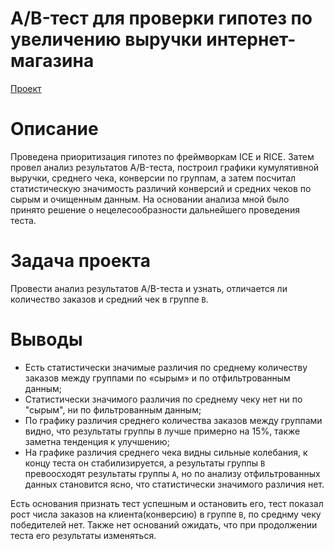 # A/B-тест для проверки гипотез по увеличению выручки интернет-магазина
[Проект]()
# Описание
Проведена приоритизация гипотез по фреймворкам ICE и RICE. Затем провел анализ результатов A/B-теста, построил графики кумулятивной выручки, среднего чека, конверсии по группам, а затем посчитал статистическую значимость различий конверсий и средних чеков по сырым и очищенным данным. На основании анализа мной было принято решение о нецелесообразности дальнейшего проведения теста.
# Задача проекта
Провести анализ результатов A/B-теста и узнать, отличается ли количество заказов и средний чек в группе `B`.
# Выводы
- Есть статистически значимые различия по среднему количеству заказов между группами по «сырым» и по отфильтрованным данным;
- Статистически значимого различия по среднему чеку нет ни по "сырым", ни по фильтрованным данным;
- По графику различия среднего количества заказов между группами видно, что результаты группы `B` лучше примерно на 15%, также заметна тенденция к улучшению;
- На графике различия среднего чека видны сильные колебания, к концу теста он стабилизируется, а результаты группы `B` превоосходят результаты группы `A`, но по анализу отфильтрованных данных становится ясно, что статистически значимого различия нет.

Есть основания признать тест успешным и остановить его, тест показал рост числа заказов на клиента(конверсию) в группе `B`, по среднму чеку победителей нет. Также нет оснований ожидать, что при продолжении теста его результаты изменяться.
